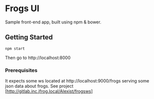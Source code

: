 # Frogs UI

Sample front-end app, built using npm & bower.

## Getting Started

```
npm start
```

Then go to http://localhost:8000

### Prerequisites

It expects some ws located at http://localhost:9000/frogs serving some json data about frogs.
See project [http://gitlab.inc.jfrog.local/Alexist/frogsws]